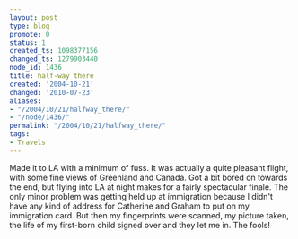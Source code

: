 ```yaml
---
layout: post
type: blog
promote: 0
status: 1
created_ts: 1098377156
changed_ts: 1279903440
node_id: 1436
title: half-way there
created: '2004-10-21'
changed: '2010-07-23'
aliases:
- "/2004/10/21/halfway_there/"
- "/node/1436/"
permalink: "/2004/10/21/halfway_there/"
tags:
- Travels
---
```

Made it to LA with a minimum of fuss.  It was actually a quite pleasant flight, with some fine views of Greenland and Canada.  Got a bit bored on towards the end, but flying into LA at night makes for a fairly spectacular finale.  The only minor problem was getting held up at immigration because I didn't have any kind of address for Catherine and Graham to put on my immigration card.  But then my fingerprints were scanned, my picture taken, the life of my first-born child signed over and they let me in.  The fools!
<!--break-->
